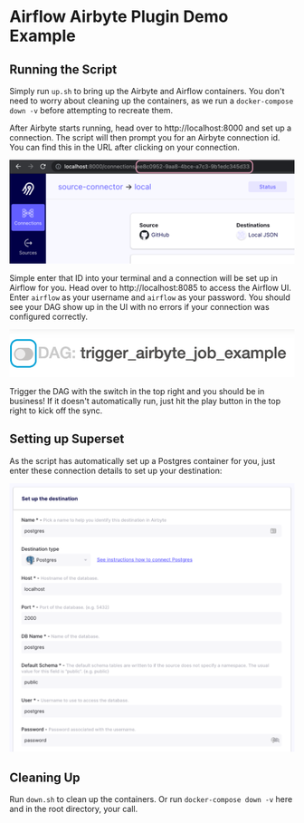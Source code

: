 # Airflow Airbyte Plugin Demo Example

## Running the Script
Simply run `up.sh` to bring up the Airbyte and Airflow containers. You don't need to worry about cleaning up the containers, as we run a `docker-compose down -v` before attempting to recreate them.

After Airbyte starts running, head over to http://localhost:8000 and set up a connection. The script will then prompt you for an Airbyte connection id. You can find this in the URL after clicking on your connection.

![](./assets/airbyte_connection_id.png)

Simple enter that ID into your terminal and a connection will be set up in Airflow for you. Head over to http://localhost:8085 to access the Airflow UI. Enter `airflow` as your username and `airflow` as your password. You should see your DAG show up in the UI with no errors if your connection was configured correctly.

![](./assets/airflow_start_dag.png)

Trigger the DAG with the switch in the top right and you should be in business! If it doesn't automatically run, just hit the play button in the top right to kick off the sync.

## Setting up Superset

As the script has automatically set up a Postgres container for you, just enter these connection details to set up your destination:

![](./assets/postgres_setup.png)


## Cleaning Up
Run `down.sh` to clean up the containers. Or run `docker-compose down -v` here and in the root directory, your call.